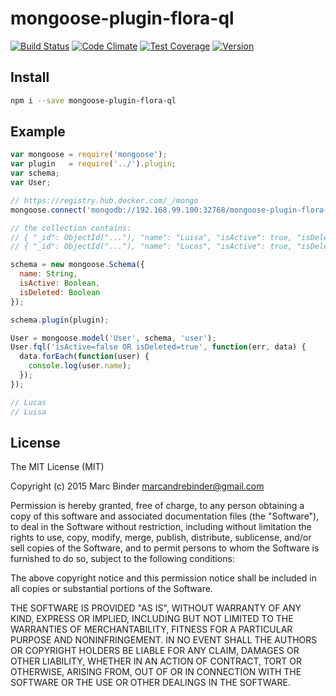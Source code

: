 # mongoose-plugin-flora-ql
[![Build Status](https://travis-ci.org/MrBoolean/mongoose-plugin-flora-ql.svg)](https://travis-ci.org/MrBoolean/mongoose-plugin-flora-ql)
[![Code Climate](https://codeclimate.com/github/MrBoolean/mongoose-plugin-flora-ql/badges/gpa.svg)](https://codeclimate.com/github/MrBoolean/mongoose-plugin-flora-ql)
[![Test Coverage](https://codeclimate.com/github/MrBoolean/mongoose-plugin-flora-ql/badges/coverage.svg)](https://codeclimate.com/github/MrBoolean/mongoose-plugin-flora-ql/coverage)
[![Version](https://img.shields.io/npm/v/mongoose-plugin-flora-ql.svg?style=flat-square)](https://www.npmjs.com/package/mongoose-plugin-flora-ql)

## Install
```bash
npm i --save mongoose-plugin-flora-ql
```

## Example
```javascript
var mongoose = require('mongoose');
var plugin   = require('../').plugin;
var schema;
var User;

// https://registry.hub.docker.com/_/mongo
mongoose.connect('mongodb://192.168.99.100:32768/mongoose-plugin-flora-ql');

// the collection contains:
// { "_id": ObjectId("..."), "name": "Luisa", "isActive": true, "isDeleted": true }
// { "_id": ObjectId("..."), "name": "Lucas", "isActive": true, "isDeleted": true }

schema = new mongoose.Schema({
  name: String,
  isActive: Boolean,
  isDeleted: Boolean
});

schema.plugin(plugin);

User = mongoose.model('User', schema, 'user');
User.fql('isActive=false OR isDeleted=true', function(err, data) {
  data.forEach(function(user) {
    console.log(user.name);
  });
});

// Lucas
// Luisa
```

## License
The MIT License (MIT)

Copyright (c) 2015 Marc Binder <marcandrebinder@gmail.com>

Permission is hereby granted, free of charge, to any person obtaining a copy
of this software and associated documentation files (the "Software"), to deal
in the Software without restriction, including without limitation the rights
to use, copy, modify, merge, publish, distribute, sublicense, and/or sell
copies of the Software, and to permit persons to whom the Software is
furnished to do so, subject to the following conditions:

The above copyright notice and this permission notice shall be included in
all copies or substantial portions of the Software.

THE SOFTWARE IS PROVIDED "AS IS", WITHOUT WARRANTY OF ANY KIND, EXPRESS OR
IMPLIED, INCLUDING BUT NOT LIMITED TO THE WARRANTIES OF MERCHANTABILITY,
FITNESS FOR A PARTICULAR PURPOSE AND NONINFRINGEMENT. IN NO EVENT SHALL THE
AUTHORS OR COPYRIGHT HOLDERS BE LIABLE FOR ANY CLAIM, DAMAGES OR OTHER
LIABILITY, WHETHER IN AN ACTION OF CONTRACT, TORT OR OTHERWISE, ARISING FROM,
OUT OF OR IN CONNECTION WITH THE SOFTWARE OR THE USE OR OTHER DEALINGS IN
THE SOFTWARE.